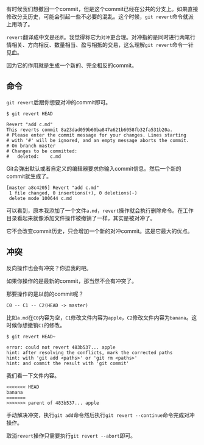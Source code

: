 有时候我们想撤回一个commit，但是这个commit已经在公共的分支上。如果直接修改分支历史，可能会引起一些不必要的混乱。这个时候，`git revert`命令就派上用场了。

`revert`翻译成中文是`还原`。我觉得称它为`对冲`更合理。对冲指的是同时进行两笔行情相关、方向相反、数量相当、盈亏相抵的交易，这么理解`git revert`命令一针见血。

因为它的作用就是生成一个新的、完全相反的commit。

## 命令

`git revert`后跟你想要对冲的commit即可。

```
$ git revert HEAD

Revert "add c.md"
This reverts commit 8a23dad059b60ba847a621b6058fb32fa531b20a.
# Please enter the commit message for your changes. Lines starting
# with '#' will be ignored, and an empty message aborts the commit.
# On branch master
# Changes to be committed:
#	deleted:    c.md
```

Git会弹出默认或者自定义的编辑器要求你输入commit信息。然后一个新的commit就生成了。

```
[master a8c4205] Revert "add c.md"
 1 file changed, 0 insertions(+), 0 deletions(-)
 delete mode 100644 c.md
```

可以看到，原本我添加了一个文件`a.md`，`revert`操作就会执行删除命令。在工作目录看起来就像添加文件操作被撤销了一样，其实是被对冲了。

它不会改变commit历史，只会增加一个新的对冲commit。这是它最大的优点。

## 冲突

反向操作也会有冲突？你逗我的吧。

如果你操作的是最新的commit，那当然不会有冲突了。

那要操作的是以前的commit呢？

```
C0 -- C1 -- C2(HEAD -> master)
```

比如`a.md`在`C0`内容为空，`C1`修改文件内容为`apple`，`C2`修改文件内容为`banana`。这时候你想撤销`C1`的修改。

```
$ git revert HEAD~

error: could not revert 483b537... apple
hint: after resolving the conflicts, mark the corrected paths
hint: with 'git add <paths>' or 'git rm <paths>'
hint: and commit the result with 'git commit'
```

我们看一下文件内容。

```
<<<<<<< HEAD
banana
=======
>>>>>>> parent of 483b537... apple
```

手动解决冲突，执行`git add`命令然后执行`git revert --continue`命令完成对冲操作。

取消`revert`操作只需要执行`git revert --abort`即可。
